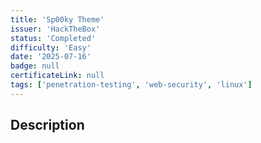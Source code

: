 ```yaml
---
title: 'Sp00ky Theme'
issuer: 'HackTheBox'
status: 'Completed'
difficulty: 'Easy'
date: '2025-07-16'
badge: null
certificateLink: null
tags: ['penetration-testing', 'web-security', 'linux']
---
```


## Description